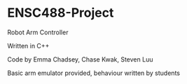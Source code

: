 # ENSC488-Project
Robot Arm Controller 

Written in C++

Code by Emma Chadsey, Chase Kwak, Steven Luu

Basic arm emulator provided, behaviour written by students

